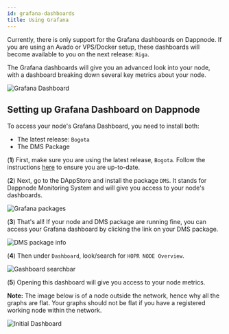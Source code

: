 ```yaml
---
id: grafana-dashboards
title: Using Grafana
---
```


Currently, there is only support for the Grafana dashboards on Dappnode. If you are using an Avado or VPS/Docker setup, these dashboards will become available to you on the next release: `Riga`.

The Grafana dashboards will give you an advanced look into your node, with a dashboard breaking down several key metrics about your node.  

![Grafana Dashboard](/img/node/Grafana-Dashboard.png)

## Setting up Grafana Dashboard on Dappnode

To access your node's Grafana Dashboard, you need to install both:

- The latest release: `Bogota`
- The DMS Package 

(**1**) First, make sure you are using the latest release, `Bogota`. Follow the instructions [here](using-dappnode#installing-the-hopr-client) to ensure you are up-to-date.

(**2**) Next, go to the DAppStore and install the package `DMS`. It stands for Dappnode Monitoring System and will give you access to your node's dashboards.

![Grafana packages](/img/node/Grafana-packages-edited.jpg)

(**3**) That's all! If your node and DMS package are running fine, you can access your Grafana dashboard by clicking the link on your DMS package.

![DMS package info](/img/node/Grafana-info-edited.jpg)

(**4**) Then under `Dashboard`, look/search for `HOPR NODE Overview`.

![Gashboard searchbar](/img/node/Grafana-dashboard-searchbar.png)

(**5**) Opening this dashboard will give you access to your node metrics. 

**Note:** The image below is of a node outside the network, hence why all the graphs are flat. Your graphs should not be flat if you have a registered working node within the network.

![Initial Dashboard](/img/node/Grafana-initial-dashboard.png)